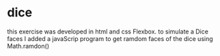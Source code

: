 # dice
this exercise was developed in html and css Flexbox. to simulate a Dice faces
I added a javaScrip program to get ramdom faces of the dice using Math.ramdon()
